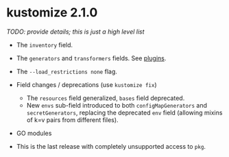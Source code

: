# kustomize 2.1.0

_TODO: provide details; this is just a high level list_

 * The `inventory` field.

 * The `generators` and `transformers` fields.
   See [plugins](plugins.md).

 * The `--load_restrictions none` flag.

 * Field changes / deprecations (use `kustomize fix`)
 
   * The `resources` field generalized,
     `bases` field deprecated.
   * New `envs` sub-field introduced to both
     `configMapGenerators` and `secretGenerators`,
     replacing the deprecated `env` field
     (allowing mixins of k=v pairs from different files).

 * GO modules

 * This is the last release with completely unsupported access to `pkg`.
